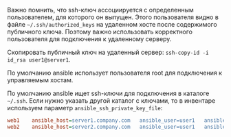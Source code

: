Важно помнить, что ssh-ключ ассоциируется с определенным пользователем, для которого он выпущен. Этого пользователя видно в файле `~/.ssh/authorized_keys` на удаленном хосте после содержимого публичного ключа. Поэтому важно использовать корректного пользователя для подключения к удаленному серверу.

Скопировать публичный ключ на удаленный сервер: `ssh-copy-id -i id_rsa user1@server1`.

По умолчанию ansible использует пользователя root для подключения к управляемым хостам.

По умолчанию ansible ищет ssh-ключи для подключения в каталоге `~/.ssh`. Если нужно указать другой каталог с ключами, то в инвентаре используем параметр `ansible_ssh_private_key_file`:

```ini
web1    ansible_host=server1.company.com   ansible_user=user1   ansible_ssh_private_key_file=/some-path/private-key
web2    ansible_host=server2.company.com   ansible_user=user1   ansible_ssh_private_key_file=/some-path/private-key
```
